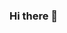 ### Hi there 👋

<!--
**CloudyDayisToday/CloudyDayisToday** is a ✨ _special_ ✨ repository because its `README.md` (this file) appears on your GitHub profile.

Here are some ideas to get you started:

- 🔭 I'm  curently a 2nd year Electronic Engineering student in University of Southampton
- 🌱 I’m currently learning C++/C/Python
# - 👯 I’m looking to collaborate on ...
# - 🤔 I’m looking for help with ...
# - 💬 Ask me about ...
- 📫 How to reach me: [Facebook]{https://www.facebook.com/profile.php?id=100002598041100}
- 😄 Pronouns: Her/She
- Work experience: internship with Cascoda
# - ⚡ Fun fact: ...
-->
